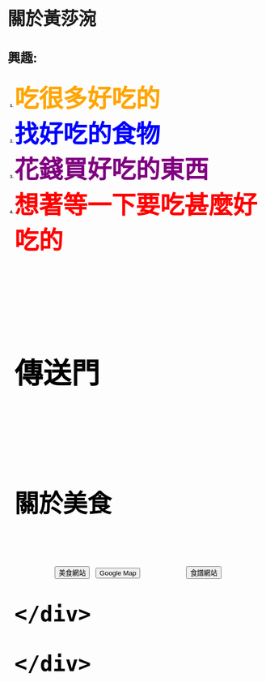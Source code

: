 <html>
<style>

  html {
            height: 100%;
        }

        body {
            background-image: url(http://s7d2.scene7.com/is/image/PetSmart/PB0101_HERO-SmallPet-Food-20160818?$sclp-banner-main_small$);
            background-repeat: no-repeat;
            background-attachment: fixed;
            background-position: center;
            background-size: cover;
        }
  
h3{
  front-size:20;
  color:black;
  }
  h4{
  front-size:20;
  color:black;
  }
  div{
  front-size:20;
  color:black;
  }
</style>
<head>

</head>
<body background="http://s7d2.scene7.com/is/image/PetSmart/PB0101_HERO-SmallPet-Food-20160818?$sclp-banner-main_small$" percentage="30" >

<b>
<p style= "font-size:35px;" >
關於黃莎涴
</p>
<p style= "font-size:25px;" >
興趣:
</p>



<ol style= "font-size:8;">
<li><font size="7" color="orange">吃很多好吃的
<li><font color="blue">找好吃的食物
<li><font color="purple">花錢買好吃的東西
<li><font color="red">想著等一下要吃甚麼好吃的
<script>
  $(document).ready(function() {
    $("#target1").css("color", "red");
    $("#target1").prop("disabled", true);
 
    $("#target2").appendTo("#right-well");
  
    $("#target1").parent().css("background-color", "red");
  
    $("#left-well").children().css("color", "green");
    $(".target:nth-child(2)").addClass("animated bounce");
    $(".target:even").addClass("animated shake");
$("body").addClass("animated hinge");
  });
</script>
<div class="container-fluid">
  <h3 class="text-primary text-center">傳送門</h3>
  <div class="row">
    <div class="col-xs-6">
      <h4>關於美食</h4>
      <div class="well" id="left-well">
        <button class="btn btn-default target" id="target1">美食網站</button>
        <button class="btn btn-default target" id="target2">Google Map</button>
        <button class="btn btn-default target" id="target3">食譜網站</button>
    
    </div>
   
    </div>
  </div>
</div>
